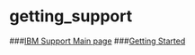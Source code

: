 # getting_support

###[IBM Support Main page](https://www.ibm.com/mysupport/s/?language=en_US)
###[Getting Started](https://www.ibm.com/mysupport/s/article/Getting-Started-Guide?language=en_US)
